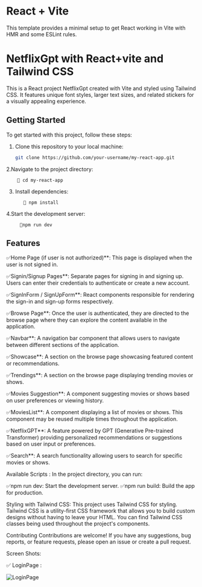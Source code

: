 
# React + Vite

This template provides a minimal setup to get React working in Vite with HMR and some ESLint rules.


# NetflixGpt  with React+vite and  Tailwind CSS


This is a React project NetflixGpt created with Vite and styled using Tailwind CSS. It features unique font styles, larger text sizes, and related stickers for a visually appealing experience.

## Getting Started


To get started with this project, follow these steps:

1. Clone this repository to your local machine:

   ```bash
   git clone https://github.com/your-username/my-react-app.git

2.Navigate to the project directory:

        🚀 cd my-react-app

3. Install dependencies:

          🚀 npm install
   
4.Start the development server:
         
         🚀npm run dev




## Features


✅Home Page (if user is not authorized)**: This page is displayed when the user is not signed in.

✅Signin/Signup Pages**: Separate pages for signing in and signing up. Users can enter their credentials to authenticate or create a new account.

✅SignInForm / SignUpForm**: React components responsible for rendering the sign-in and sign-up forms respectively.

✅Browse Page**: Once the user is authenticated, they are directed to the browse page where they can explore the content available in the application.

✅Navbar**: A navigation bar component that allows users to navigate between different sections of the application.

✅Showcase**: A section on the browse page showcasing featured content or recommendations.

✅Trendings**: A section on the browse page displaying trending movies or shows.

✅Movies Suggestion**: A component suggesting movies or shows based on user preferences or viewing history.

✅MoviesList**: A component displaying a list of movies or shows. This component may be reused multiple times throughout the application.

✅NetflixGPT**: A feature powered by GPT (Generative Pre-trained Transformer) providing personalized recommendations or suggestions based on user input or preferences.

✅Search**: A search functionality allowing users to search for specific movies or shows.



Available Scripts :
In the project directory, you can run:

✅npm run dev: Start the development server.
✅npm run build: Build the app for production.



Styling with Tailwind CSS:
This project uses Tailwind CSS for styling. Tailwind CSS is a utility-first CSS framework that allows you to build custom designs without having to leave your HTML. You can find Tailwind CSS classes being used throughout the project's components.



Contributing
Contributions are welcome! If you have any suggestions, bug reports, or feature requests, please open an issue or create a pull request.

Screen Shots:

✅ LoginPage :

![LoginPage](https://github.com/gopalk26/netflix-gpt/assets/117647502/7bd697cc-a174-473e-99fa-00d0b1aafb08)








